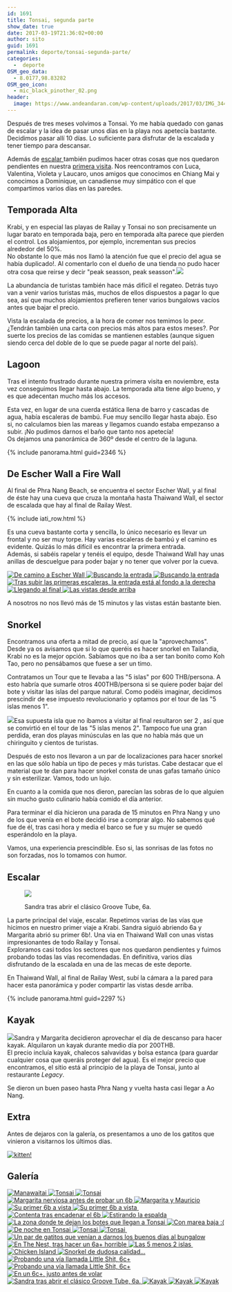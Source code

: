 ```yaml
---
id: 1691
title: Tonsai, segunda parte
show_date: true
date: 2017-03-19T21:36:02+00:00
author: sito
guid: 1691
permalink: deporte/tonsai-segunda-parte/
categories:
  -  deporte
OSM_geo_data:
  - 8.0177,98.83282
OSM_geo_icon:
  - mic_black_pinother_02.png
header:
  image: https://www.andeandaran.com/wp-content/uploads/2017/03/IMG_3449-Edit.jpg
---
```


  Después de tres meses volvimos a Tonsai. Yo me había quedado con ganas de escalar y la idea de pasar unos días en la playa nos apetecía bastante.<br /> Decidimos pasar allí 10 días. Lo suficiente para disfrutar de la escalada y tener tiempo para descansar.

  Además de <a href="http://www.andeandaran.com/2016/11/13/escalando-tonsai-railay/">escalar </a>también pudimos hacer otras cosas que nos quedaron pendientes en nuestra <a href="http://www.andeandaran.com/2016/11/17/descubriendo-rincones-de-tonsai-railay/">primera visita</a>. Nos reencontramos con Luca, Valentina, Violeta y Laucaro, unos amigos que conocimos en Chiang Mai y conocimos a Dominique, un canadiense muy simpático con el que compartimos varios días en las paredes.<!--more-->

## Temporada Alta

  Krabi, y en especial las playas de Railay y Tonsai no son precisamente un lugar barato en temporada baja, pero en temporada alta parece que pierden el control. Los alojamientos, por ejemplo, incrementan sus precios alrededor del 50%.<br /> No obstante lo que más nos llamó la atención fue que el precio del agua se había duplicado!. Al comentarlo con el dueño de una tienda no pudo hacer otra cosa que reirse y decir "peak seasson, peak seasson".<img class="img-responsive aligncenter wp-image-1701 size-large" src="https://www.andeandaran.com/wp-content/uploads/2017/03/tonsai2-3385-1024x683.jpg" />

  La abundancia de turistas también hace más difícil el regateo. Detrás tuyo van a venir varios turistas más, muchos de ellos dispuestos a pagar lo que sea, así que muchos alojamientos prefieren tener varios bungalows vacíos antes que bajar el precio.

  Vista la escalada de precios, a la hora de comer nos temimos lo peor. ¿Tendrán también una carta con precios más altos para estos meses?. Por suerte los precios de las comidas se mantienen estables (aunque siguen siendo cerca del doble de lo que se puede pagar al norte del país).


## Lagoon

  Tras el intento frustrado durante nuestra primera visita en noviembre, esta vez conseguimos llegar hasta abajo. La temporada alta tiene algo bueno, y es que adecentan mucho más los accesos.



  Esta vez, en lugar de una cuerda estática llena de barro y cascadas de agua, había escaleras de bambú. Fue muy sencillo llegar hasta abajo. Eso si, no calculamos bien las mareas y llegamos cuando estaba empezanso a subir. ¡No pudimos darnos el baño que tanto nos apetecía!<br /> Os dejamos una panorámica de 360º desde el centro de la laguna.


{% include panorama.html guid=2346 %}

## De Escher Wall a Fire Wall



  Al final de Phra Nang Beach, se encuentra el sector Escher Wall, y al final de éste hay una cueva que cruza la montaña hasta Thaiwand Wall, el sector de escalada que hay al final de Railay West.



  <!-- Start shortcoder -->
  
  {% include iati_row.html %}
  
  
  <!-- End shortcoder v4.0.3-->



  Es una cueva bastante corta y sencilla, lo único necesario es llevar un frontal y no ser muy torpe. Hay varias escaleras de bambú y el camino es evidente. Quizás lo más difícil es encontrar la primera entrada.<br /> Además, si sabéis rapelar y tenéis el equipo, desde Thaiwand Wall hay unas anillas de descuelgue para poder bajar y no tener que volver por la cueva.



<div>
  <a href="https://www.andeandaran.com/wp-content/uploads/2017/03/tonsai2-8376.jpg"> <img src="https://www.andeandaran.com/wp-content/uploads/2017/03/tonsai2-8376.jpg" title="Cueva de Escher Wall a Thaiwand Wall" alt="De camino a Escher Wall" /> </a>
  <a href="https://www.andeandaran.com/wp-content/uploads/2017/03/tonsai2-8378.jpg"> <img src="https://www.andeandaran.com/wp-content/uploads/2017/03/tonsai2-8378.jpg" title="Cueva de Escher Wall a Thaiwand Wall" alt="Buscando la entrada" /> </a>
  <a href="https://www.andeandaran.com/wp-content/uploads/2017/03/tonsai2-8380.jpg"> <img src="https://www.andeandaran.com/wp-content/uploads/2017/03/tonsai2-8380.jpg" title="Cueva de Escher Wall a Thaiwand Wall" alt="Buscando la entrada" /> </a>
  <a href="https://www.andeandaran.com/wp-content/uploads/2017/03/tonsai2-8384.jpg"> <img src="https://www.andeandaran.com/wp-content/uploads/2017/03/tonsai2-8384.jpg" title="Cueva de Escher Wall a Thaiwand Wall" alt="Tras subir las primeras escaleras, la entrada está al fondo a la derecha" /> </a>
  <a href="https://www.andeandaran.com/wp-content/uploads/2017/03/tonsai2-8386.jpg"> <img src="https://www.andeandaran.com/wp-content/uploads/2017/03/tonsai2-8386.jpg" title="Cueva de Escher Wall a Thaiwand Wall" alt="Llegando al final" /> </a>
  <a href="https://www.andeandaran.com/wp-content/uploads/2017/03/tonsai2-8391.jpg"> <img src="https://www.andeandaran.com/wp-content/uploads/2017/03/tonsai2-8391.jpg" title="Cueva de Escher Wall a Thaiwand Wall" alt="Las vistas desde arriba" /> </a>
</div>


  A nosotros no nos llevó más de 15 minutos y las vistas están bastante bien.


## Snorkel



  Encontramos una oferta a mitad de precio, así que la "aprovechamos". Desde ya os avisamos que si lo que queréis es hacer snorkel en Tailandia, Krabi no es la mejor opción. Sabíamos que no iba a ser tan bonito como Koh Tao, pero no pensábamos que fuese a ser un timo.



  Contratamos un Tour que te llevaba a las "5 islas" por 600 THB/persona. A esto habría que sumarle otros 400THB/persona si se quiere poder bajar del bote y visitar las islas del parque natural. Como podéis imaginar, decidimos prescindir de ese impuesto revolucionario y optamos por el tour de las "5 islas menos 1".



  <img class="alignright size-medium wp-image-1712" src="https://www.andeandaran.com/wp-content/uploads/2017/03/tonsai2-8330.jpg" />Esa supuesta isla que no íbamos a visitar al final resultaron ser 2 , así que se convirtió en el tour de las "5 islas menos 2". Tampoco fue una gran perdida, eran dos playas minúsculas en las que no había más que un chiringuito y cientos de turistas.



  Después de esto nos llevaron a un par de localizaciones para hacer snorkel en las que sólo había un tipo de peces y más turistas. Cabe destacar que el material que te dan para hacer snorkel consta de unas gafas tamaño único y sin esterilizar. Vamos, todo un lujo.



  En cuanto a la comida que nos dieron, parecían las sobras de lo que alguien sin mucho gusto culinario había comido el día anterior.



  Para terminar el día hicieron una parada de 15 minutos en Phra Nang y uno de los que venía en el bote decidió irse a comprar algo. No sabemos qué fue de él, tras casi hora y media el barco se fue y su mujer se quedó esperándolo en la playa.



  Vamos, una experiencia prescindible. Eso si, las sonrisas de las fotos no son forzadas, nos lo tomamos con humor.


## Escalar
<figure id="attachment_1722" >

<img class="size-medium wp-image-1722" src="https://www.andeandaran.com/wp-content/uploads/2017/03/tonsai2-8407.jpg" /> <figcaption class="wp-caption-text">Sandra tras abrir el clásico Groove Tube, 6a.</figcaption></figure> 


  La parte principal del viaje, escalar. Repetimos varias de las vías que hicimos en nuestro primer viaje a Krabi. Sandra siguió abriendo 6a y Margarita abrió su primer 6b!. Una via en Thaiwand Wall con unas vistas impresionantes de todo Railay y Tonsai.<br /> Exploramos casi todos los sectores que nos quedaron pendientes y fuimos probando todas las vías recomendadas. En definitiva, varios días disfrutando de la escalada en una de las mecas de este deporte.



  En Thaiwand Wall, al final de Railay West, subí la cámara a la pared para hacer esta panorámica y poder compartir las vistas desde arriba.


{% include panorama.html guid=2297 %}

## Kayak



  <img class="alignright size-medium wp-image-1737" src="https://www.andeandaran.com/wp-content/uploads/2017/03/IMG_20170215_114904646.jpg"  />Sandra y Margarita decidieron aprovechar el día de descanso para hacer kayak. Alquilaron un kayak durante medio día por 200THB.<br /> El precio incluía kayak, chalecos salvavidas y bolsa estanca (para guardar cualquier cosa que queráis proteger del agua). Es el mejor precio que encontramos, el sitio está al principio de la playa de Tonsai, junto al restaurante <em>Legacy</em>.



  Se dieron un buen paseo hasta Phra Nang y vuelta hasta casi llegar a Ao Nang.


## Extra



  Antes de dejaros con la galería, os presentamos a uno de los gatitos que vinieron a visitarnos los últimos días.


[<img src="https://live.staticflickr.com/2625/32263937463_836d4e12ca_c.jpg" alt="kitten!" />](https://www.flickr.com/photos/sitoo/32263937463/in/dateposted/)

## Galería

<div>
  <a href="https://www.andeandaran.com/wp-content/uploads/2017/03/tonsai2-.jpg"> <img src="https://www.andeandaran.com/wp-content/uploads/2017/03/tonsai2-.jpg" title="Manawaitai" alt="Manawaitai" /> </a>
  <a href="https://www.andeandaran.com/wp-content/uploads/2017/03/tonsai2-3502.jpg"> <img src="https://www.andeandaran.com/wp-content/uploads/2017/03/tonsai2-3502.jpg" title="Tonsai" alt="Tonsai"  /> </a>
  <a href="https://www.andeandaran.com/wp-content/uploads/2017/03/tonsai2-3514.jpg"> <img src="https://www.andeandaran.com/wp-content/uploads/2017/03/tonsai2-3514.jpg" title="Tonsai" alt="Tonsai" /> </a>
  <a href="https://www.andeandaran.com/wp-content/uploads/2017/03/tonsai2-3250.jpg"> <img src="https://www.andeandaran.com/wp-content/uploads/2017/03/tonsai2-3250.jpg" title="Margarita nerviosa antes de probar un 6b" alt="Margarita nerviosa antes de probar un 6b" /> </a>
  <a href="https://www.andeandaran.com/wp-content/uploads/2017/03/tonsai2-3256.jpg"> <img src="https://www.andeandaran.com/wp-content/uploads/2017/03/tonsai2-3256.jpg" title="Margarita y Mauricio" alt="Margarita y Mauricio" /> </a>
  <a href="https://www.andeandaran.com/wp-content/uploads/2017/03/tonsai2-3263.jpg"> <img src="https://www.andeandaran.com/wp-content/uploads/2017/03/tonsai2-3263.jpg" title="Margarita" alt="Su primer 6b a vista" /> </a>
  <a href="https://www.andeandaran.com/wp-content/uploads/2017/03/tonsai2-3272.jpg"> <img src="https://www.andeandaran.com/wp-content/uploads/2017/03/tonsai2-3272.jpg" title="Margarita" alt="Su primer 6b a vista" /> </a> 
  <a href="https://www.andeandaran.com/wp-content/uploads/2017/03/tonsai2-8273.jpg"> <img src="https://www.andeandaran.com/wp-content/uploads/2017/03/tonsai2-8273.jpg" title="" /> </a>
  <a href="https://www.andeandaran.com/wp-content/uploads/2017/03/tonsai2-3283.jpg"> <img src="https://www.andeandaran.com/wp-content/uploads/2017/03/tonsai2-3283.jpg" title="" alt="Contenta tras encadenar el 6b" /> </a> 
  <a href="https://www.andeandaran.com/wp-content/uploads/2017/03/tonsai2-3293.jpg"> <img src="https://www.andeandaran.com/wp-content/uploads/2017/03/tonsai2-3293.jpg" title="Sito" alt="Estirando la espalda" /> </a> 
  <a href="https://www.andeandaran.com/wp-content/uploads/2017/03/tonsai2-3385.jpg"> <img src="https://www.andeandaran.com/wp-content/uploads/2017/03/tonsai2-3385.jpg" title="" alt="La zona donde te dejan los botes que llegan a Tonsai" /> </a> 
  <a href="https://www.andeandaran.com/wp-content/uploads/2017/03/tonsai2-3436.jpg"> <img src="https://www.andeandaran.com/wp-content/uploads/2017/03/tonsai2-3436.jpg" title="Lagoon" alt="Con marea baja :(" /> </a>
  <a href="https://www.andeandaran.com/wp-content/uploads/2017/03/tonsai2-3440.jpg"> <img src="https://www.andeandaran.com/wp-content/uploads/2017/03/tonsai2-3440.jpg" title="De noche en Tonsai" alt="De noche en Tonsai" /> </a>
  <a href="https://www.andeandaran.com/wp-content/uploads/2017/03/tonsai2-3467.jpg"> <img src="https://www.andeandaran.com/wp-content/uploads/2017/03/tonsai2-3467.jpg" title="Tonsai" alt="Tonsai" /> </a>
  <a href="https://www.andeandaran.com/wp-content/uploads/2017/03/tonsai2-3478.jpg"> <img src="https://www.andeandaran.com/wp-content/uploads/2017/03/tonsai2-3478.jpg" title="Tonsai" alt="Tonsai" /> </a>
  <a href="https://www.andeandaran.com/wp-content/uploads/2017/03/tonsai2-8284.jpg"> <img src="https://www.andeandaran.com/wp-content/uploads/2017/03/tonsai2-8284.jpg" title="" /> </a>
  <a href="https://www.andeandaran.com/wp-content/uploads/2017/03/tonsai2-3545.jpg"> <img src="https://www.andeandaran.com/wp-content/uploads/2017/03/tonsai2-3545.jpg" title="Miau!" alt="Un par de gatitos que venían a darnos los buenos días al bungalow" /> </a> 
  <a href="https://www.andeandaran.com/wp-content/uploads/2017/03/tonsai2-8295.jpg"> <img src="https://www.andeandaran.com/wp-content/uploads/2017/03/tonsai2-8295.jpg" title="Descansando" alt="En The Nest, tras hacer un 6a+ horrible" /> </a> 
  <a href="https://www.andeandaran.com/wp-content/uploads/2017/03/tonsai2-8330.jpg"> <img src="https://www.andeandaran.com/wp-content/uploads/2017/03/tonsai2-8330.jpg" title="Las 5 menos 2 islas" alt="Las 5 menos 2 islas" /> </a>
  <a href="https://www.andeandaran.com/wp-content/uploads/2017/03/tonsai2-8348.jpg"> <img src="https://www.andeandaran.com/wp-content/uploads/2017/03/tonsai2-8348.jpg" title="" /> </a>
  <a href="https://www.andeandaran.com/wp-content/uploads/2017/03/tonsai2-8358.jpg"> <img src="https://www.andeandaran.com/wp-content/uploads/2017/03/tonsai2-8358.jpg" title="Chicken Island" alt="Chicken Island" /> </a>
  <a href="https://www.andeandaran.com/wp-content/uploads/2017/03/tonsai2-8370.jpg"> <img src="https://www.andeandaran.com/wp-content/uploads/2017/03/tonsai2-8370.jpg" title="Snorkel en Krabi" alt="Snorkel de dudosa calidad..." /> </a> 
  <a href="https://www.andeandaran.com/wp-content/uploads/2017/03/IMG-20170218-WA0006.jpg"> <img src="https://www.andeandaran.com/wp-content/uploads/2017/03/IMG-20170218-WA0006.jpg" title="Sito" alt="Probando una vía llamada Little Shit, 6c+" /> </a> 
  <a href="https://www.andeandaran.com/wp-content/uploads/2017/03/IMG-20170218-WA0008.jpg"> <img src="https://www.andeandaran.com/wp-content/uploads/2017/03/IMG-20170218-WA0008.jpg" title="Sito" alt="Probando una vía llamada Little Shit, 6c+" /> </a> 
  <a href="https://www.andeandaran.com/wp-content/uploads/2017/03/IMG-20170218-WA0007.jpg"> <img src="https://www.andeandaran.com/wp-content/uploads/2017/03/IMG-20170218-WA0007.jpg" title="Sito" alt="En un 6c+, justo antes de volar" /> </a> 
  <a href="https://www.andeandaran.com/wp-content/uploads/2017/03/tonsai2-8407.jpg"> <img src="https://www.andeandaran.com/wp-content/uploads/2017/03/tonsai2-8407.jpg" title="Fire Wall" alt="Sandra tras abrir el clásico Groove Tube, 6a." /> </a> 
  <a href="https://www.andeandaran.com/wp-content/uploads/2017/03/IMG_20170215_112430563.jpg"> <img src="https://www.andeandaran.com/wp-content/uploads/2017/03/IMG_20170215_112430563.jpg" title="Kayak" alt="Kayak" /> </a>
  <a href="https://www.andeandaran.com/wp-content/uploads/2017/03/IMG_20170215_114815178_HDR.jpg"> <img src="https://www.andeandaran.com/wp-content/uploads/2017/03/IMG_20170215_114815178_HDR.jpg" title="Kayak" alt="Kayak" /> </a>
  <a href="https://www.andeandaran.com/wp-content/uploads/2017/03/IMG_20170215_114904646.jpg"> <img src="https://www.andeandaran.com/wp-content/uploads/2017/03/IMG_20170215_114904646.jpg" title="Kayak" alt="Kayak" /> </a>
</div>